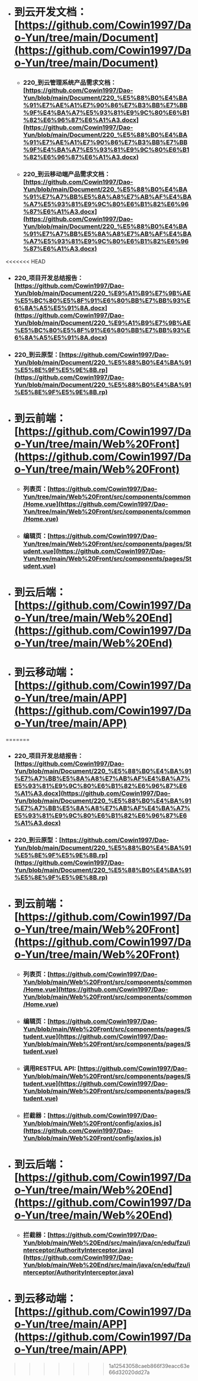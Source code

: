 + # 到云开发文档：[https://github.com/Cowin1997/Dao-Yun/tree/main/Document](https://github.com/Cowin1997/Dao-Yun/tree/main/Document)
    - ### 220_到云管理系统产品需求文档：[https://github.com/Cowin1997/Dao-Yun/blob/main/Document/220_%E5%88%B0%E4%BA%91%E7%AE%A1%E7%90%86%E7%B3%BB%E7%BB%9F%E4%BA%A7%E5%93%81%E9%9C%80%E6%B1%82%E6%96%87%E6%A1%A3.docx](https://github.com/Cowin1997/Dao-Yun/blob/main/Document/220_%E5%88%B0%E4%BA%91%E7%AE%A1%E7%90%86%E7%B3%BB%E7%BB%9F%E4%BA%A7%E5%93%81%E9%9C%80%E6%B1%82%E6%96%87%E6%A1%A3.docx)
    - ### 220_到云移动端产品需求文档：[https://github.com/Cowin1997/Dao-Yun/blob/main/Document/220_%E5%88%B0%E4%BA%91%E7%A7%BB%E5%8A%A8%E7%AB%AF%E4%BA%A7%E5%93%81%E9%9C%80%E6%B1%82%E6%96%87%E6%A1%A3.docx](https://github.com/Cowin1997/Dao-Yun/blob/main/Document/220_%E5%88%B0%E4%BA%91%E7%A7%BB%E5%8A%A8%E7%AB%AF%E4%BA%A7%E5%93%81%E9%9C%80%E6%B1%82%E6%96%87%E6%A1%A3.docx)

<<<<<<< HEAD

- ### 220_项目开发总结报告：[https://github.com/Cowin1997/Dao-Yun/blob/main/Document/220_%E9%A1%B9%E7%9B%AE%E5%BC%80%E5%8F%91%E6%80%BB%E7%BB%93%E6%8A%A5%E5%91%8A.docx](https://github.com/Cowin1997/Dao-Yun/blob/main/Document/220_%E9%A1%B9%E7%9B%AE%E5%BC%80%E5%8F%91%E6%80%BB%E7%BB%93%E6%8A%A5%E5%91%8A.docx)
- ### 220_到云原型：[https://github.com/Cowin1997/Dao-Yun/blob/main/Document/220_%E5%88%B0%E4%BA%91%E5%8E%9F%E5%9E%8B.rp](https://github.com/Cowin1997/Dao-Yun/blob/main/Document/220_%E5%88%B0%E4%BA%91%E5%8E%9F%E5%9E%8B.rp)

+ # 到云前端：[https://github.com/Cowin1997/Dao-Yun/tree/main/Web%20Front](https://github.com/Cowin1997/Dao-Yun/tree/main/Web%20Front)
    - ### 列表页：[https://github.com/Cowin1997/Dao-Yun/tree/main/Web%20Front/src/components/common/Home.vue](https://github.com/Cowin1997/Dao-Yun/tree/main/Web%20Front/src/components/common/Home.vue)
    - ### 编辑页：[https://github.com/Cowin1997/Dao-Yun/tree/main/Web%20Front/src/components/pages/Student.vue](https://github.com/Cowin1997/Dao-Yun/tree/main/Web%20Front/src/components/pages/Student.vue)
+ # 到云后端：[https://github.com/Cowin1997/Dao-Yun/tree/main/Web%20End](https://github.com/Cowin1997/Dao-Yun/tree/main/Web%20End)
+ # 到云移动端：[https://github.com/Cowin1997/Dao-Yun/tree/main/APP](https://github.com/Cowin1997/Dao-Yun/tree/main/APP)

=======

- ### 220_项目开发总结报告：[https://github.com/Cowin1997/Dao-Yun/blob/main/Document/220_%E5%88%B0%E4%BA%91%E7%A7%BB%E5%8A%A8%E7%AB%AF%E4%BA%A7%E5%93%81%E9%9C%80%E6%B1%82%E6%96%87%E6%A1%A3.docx](https://github.com/Cowin1997/Dao-Yun/blob/main/Document/220_%E5%88%B0%E4%BA%91%E7%A7%BB%E5%8A%A8%E7%AB%AF%E4%BA%A7%E5%93%81%E9%9C%80%E6%B1%82%E6%96%87%E6%A1%A3.docx)
- ### 220_到云原型：[https://github.com/Cowin1997/Dao-Yun/blob/main/Document/220_%E5%88%B0%E4%BA%91%E5%8E%9F%E5%9E%8B.rp](https://github.com/Cowin1997/Dao-Yun/blob/main/Document/220_%E5%88%B0%E4%BA%91%E5%8E%9F%E5%9E%8B.rp)

+ # 到云前端：[https://github.com/Cowin1997/Dao-Yun/tree/main/Web%20Front](https://github.com/Cowin1997/Dao-Yun/tree/main/Web%20Front)
    - ### 列表页：[https://github.com/Cowin1997/Dao-Yun/blob/main/Web%20Front/src/components/common/Home.vue](https://github.com/Cowin1997/Dao-Yun/blob/main/Web%20Front/src/components/common/Home.vue)
    - ### 编辑页：[https://github.com/Cowin1997/Dao-Yun/blob/main/Web%20Front/src/components/pages/Student.vue](https://github.com/Cowin1997/Dao-Yun/blob/main/Web%20Front/src/components/pages/Student.vue)
    - ### 调用RESTFUL API: [https://github.com/Cowin1997/Dao-Yun/blob/main/Web%20Front/src/components/pages/Student.vue](https://github.com/Cowin1997/Dao-Yun/blob/main/Web%20Front/src/components/pages/Student.vue)
    - ### 拦截器：[https://github.com/Cowin1997/Dao-Yun/blob/main/Web%20Front/config/axios.js](https://github.com/Cowin1997/Dao-Yun/blob/main/Web%20Front/config/axios.js)
+ # 到云后端：[https://github.com/Cowin1997/Dao-Yun/tree/main/Web%20End](https://github.com/Cowin1997/Dao-Yun/tree/main/Web%20End)
    - ### 拦截器：[https://github.com/Cowin1997/Dao-Yun/blob/main/Web%20End/src/main/java/cn/edu/fzu/interceptor/AuthorityInterceptor.java](https://github.com/Cowin1997/Dao-Yun/blob/main/Web%20End/src/main/java/cn/edu/fzu/interceptor/AuthorityInterceptor.java)
+ # 到云移动端：[https://github.com/Cowin1997/Dao-Yun/tree/main/APP](https://github.com/Cowin1997/Dao-Yun/tree/main/APP)

> > > > > > > 1a12543058caeb866f39eacc63e66d32020dd27a
